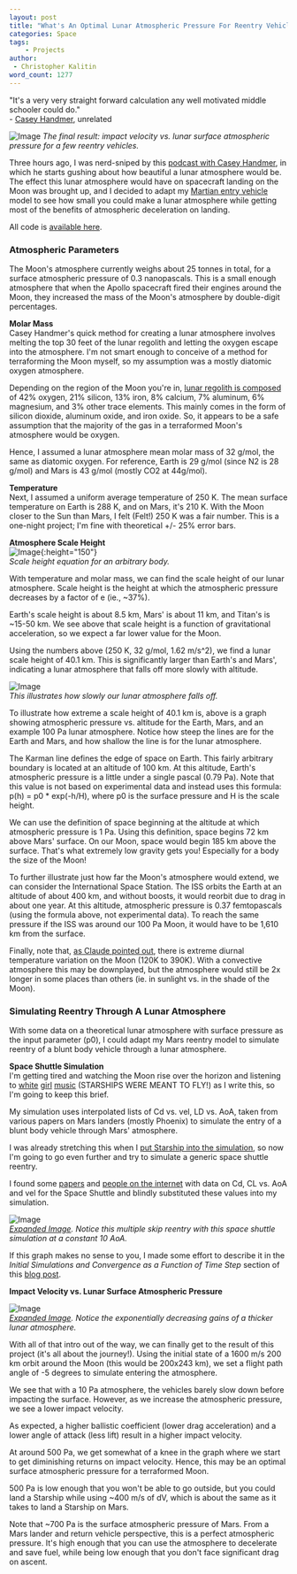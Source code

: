 ```yaml
---
layout: post
title: "What's An Optimal Lunar Atmospheric Pressure For Reentry Vehicles?"
categories: Space
tags:
    - Projects
author:
 - Christopher Kalitin
word_count: 1277
---
```

<head>
    <meta property="og:image" content="{{site.url}}/assets/images/optimal-lunar-atmosphere/impact_velocity_vs_atm_t0.1_linear.png">
</head>

"It's a very very straight forward calculation any well motivated middle schooler could do."  
\- [Casey Handmer](https://youtu.be/prUXHpvsIPg?si=wRYjIBMgZcb3r01d&t=589), unrelated

![Image](/assets/images/optimal-lunar-atmosphere/impact_velocity_vs_atm_t0.1_linear.png) 
*The final result: impact velocity vs. lunar surface atmospheric pressure for a few reentry vehicles.*

Three hours ago, I was nerd-sniped by this [podcast with Casey Handmer](https://youtu.be/prUXHpvsIPg?si=j5JJXZ2TA5xpSea_&t=2012), in which he starts gushing about how beautiful a lunar atmosphere would be. The effect this lunar atmosphere would have on spacecraft landing on the Moon was brought up, and I decided to adapt my [Martian entry vehicle](https://ckalitin.github.io/space/2025/05/13/martian-atmosphere-model.html) model to see how small you could make a lunar atmosphere while getting most of the benefits of atmospheric deceleration on landing.

All code is [available here](https://github.com/CKalitin/Martian-Ballistic-Modelling/blob/master/Project/lunar_atmosphere.py).

### <b> Atmospheric Parameters</b>

The Moon's atmosphere currently weighs about 25 tonnes in total, for a surface atmospheric pressure of 0.3 nanopascals. This is a small enough atmosphere that when the Apollo spacecraft fired their engines around the Moon, they increased the mass of the Moon's atmosphere by double-digit percentages.

<b>Molar Mass</b>  
Casey Handmer's quick method for creating a lunar atmosphere involves melting the top 30 feet of the lunar regolith and letting the oxygen escape into the atmosphere. I'm not smart enough to conceive of a method for terraforming the Moon myself, so my assumption was a mostly diatomic oxygen atmosphere.

Depending on the region of the Moon you're in, [lunar regolith is composed](https://www.linkedin.com/pulse/chemistry-moon-ganeshkumar-palanisamy/) of 42% oxygen, 21% silicon, 13% iron, 8% calcium, 7% aluminum, 6% magnesium, and 3% other trace elements. This mainly comes in the form of silicon dioxide, aluminum oxide, and iron oxide. So, it appears to be a safe assumption that the majority of the gas in a terraformed Moon's atmosphere would be oxygen.

Hence, I assumed a lunar atmosphere mean molar mass of 32 g/mol, the same as diatomic oxygen. For reference, Earth is 29 g/mol (since N2 is 28 g/mol) and Mars is 43 g/mol (mostly CO2 at 44g/mol).

<b>Temperature</b>  
Next, I assumed a uniform average temperature of 250 K. The mean surface temperature on Earth is 288 K, and on Mars, it's 210 K. With the Moon closer to the Sun than Mars, I felt (Felt!) 250 K was a fair number. This is a one-night project; I'm fine with theoretical +/- 25% error bars.

<b>Atmosphere Scale Height</b>  
![Image](/assets/images/optimal-lunar-atmosphere/scale_atm.png){:height="150"}  
*Scale height equation for an arbitrary body.*

With temperature and molar mass, we can find the scale height of our lunar atmosphere. Scale height is the height at which the atmospheric pressure decreases by a factor of e (ie., ~37%).

Earth's scale height is about 8.5 km, Mars' is about 11 km, and Titan's is ~15-50 km. We see above that scale height is a function of gravitational acceleration, so we expect a far lower value for the Moon.

Using the numbers above (250 K, 32 g/mol, 1.62 m/s^2), we find a lunar scale height of 40.1 km. This is significantly larger than Earth's and Mars', indicating a lunar atmosphere that falls off more slowly with altitude.

![Image](/assets/images/optimal-lunar-atmosphere/pressures.png)  
*This illustrates how slowly our lunar atmosphere falls off.*

To illustrate how extreme a scale height of 40.1 km is, above is a graph showing atmospheric pressure vs. altitude for the Earth, Mars, and an example 100 Pa lunar atmosphere. Notice how steep the lines are for the Earth and Mars, and how shallow the line is for the lunar atmosphere.

The Karman line defines the edge of space on Earth. This fairly arbitrary boundary is located at an altitude of 100 km. At this altitude, Earth's atmospheric pressure is a little under a single pascal (0.79 Pa). Note that this value is not based on experimental data and instead uses this formula: p(h) = p0 * exp(-h/H), where p0 is the surface pressure and H is the scale height.

We can use the definition of space beginning at the altitude at which atmospheric pressure is 1 Pa. Using this definition, space begins 72 km above Mars' surface. On our Moon, space would begin 185 km above the surface. That's what extremely low gravity gets you! Especially for a body the size of the Moon!

To further illustrate just how far the Moon's atmosphere would extend, we can consider the International Space Station. The ISS orbits the Earth at an altitude of about 400 km, and without boosts, it would reorbit due to drag in about one year. At this altitude, atmospheric pressure is 0.37 femtopascals (using the formula above, not experimental data). To reach the same pressure if the ISS was around our 100 Pa Moon, it would have to be 1,610 km from the surface.

Finally, note that, [as Claude pointed out](https://claude.ai/share/bf881bec-ab30-43f2-8654-930087b5ad17), there is extreme diurnal temperature variation on the Moon (120K to 390K). With a convective atmosphere this may be downplayed, but the atmosphere would still be 2x longer in some places than others (ie. in sunlight vs. in the shade of the Moon).

### <b>Simulating Reentry Through A Lunar Atmosphere</b>

With some data on a theoretical lunar atmosphere with surface pressure as the input parameter (p0), I could adapt my Mars reentry model to simulate reentry of a blunt body vehicle through a lunar atmosphere.

<b>Space Shuttle Simulation</b>  
I'm getting tired and watching the Moon rise over the horizon and listening to [white](https://www.youtube.com/watch?v=CqRMYLi906c) [girl](https://www.youtube.com/watch?v=reqrDsf2ekg) [music](https://www.youtube.com/watch?v=biRhK6K-V6c) (STARSHIPS WERE MEANT TO FLY!) as I write this, so I'm going to keep this brief.

My simulation uses interpolated lists of Cd vs. vel, LD vs. AoA, taken from various papers on Mars landers (mostly Phoenix) to simulate the entry of a blunt body vehicle through Mars' atmosphere.

I was already stretching this when I [put Starship into the simulation](https://ckalitin.github.io/space/2025/05/13/martian-atmosphere-model.html), so now I'm going to go even further and try to simulate a generic space shuttle reentry. 

I found some [papers](https://aviation.stackexchange.com/questions/35305/what-was-the-space-shuttles-glide-ratio) and [people on the internet](https://www.reddit.com/r/AskPhysics/comments/7r18wm/comment/iguakaz/?utm_source=share&utm_medium=web3x&utm_name=web3xcss&utm_term=1&utm_content=share_button) with data on Cd, CL vs. AoA and vel for the Space Shuttle and blindly substituted these values into my simulation.

![Image](/assets/images/optimal-lunar-atmosphere/lunar_shuttle_atm_500.png)  
<i>[Expanded Image]({{site.url}}/assets/images/optimal-lunar-atmosphere/lunar_shuttle_atm_500.png). Notice this multiple skip reentry with this space shuttle simulation at a constant 10 AoA.</i>

If this graph makes no sense to you, I made some effort to describe it in the *Initial Simulations and Convergence as a Function of Time Step* section of this [blog post](https://ckalitin.github.io/space/2025/05/13/martian-atmosphere-model.html).

<b>Impact Velocity vs. Lunar Surface Atmospheric Pressure</b>  

![Image](/assets/images/optimal-lunar-atmosphere/impact_velocity_vs_atm_t0.1_linear.png)  
<i>[Expanded Image]({{site.url}}/assets/images/optimal-lunar-atmosphere/impact_velocity_vs_atm_t0.1_linear.png). Notice the exponentially decreasing gains of a thicker lunar atmosphere.</i>

With all of that intro out of the way, we can finally get to the result of this project (it's all about the journey!). Using the initial state of a 1600 m/s 200 km orbit around the Moon (this would be 200x243 km), we set a flight path angle of -5 degrees to simulate entering the atmosphere.

We see that with a 10 Pa atmosphere, the vehicles barely slow down before impacting the surface. However, as we increase the atmospheric pressure, we see a lower impact velocity.

As expected, a higher ballistic coefficient (lower drag acceleration) and a lower angle of attack (less lift) result in a higher impact velocity.

At around 500 Pa, we get somewhat of a knee in the graph where we start to get diminishing returns on impact velocity. Hence, this may be an optimal surface atmospheric pressure for a terraformed Moon. 

500 Pa is low enough that you won't be able to go outside, but you could land a Starship while using ~400 m/s of dV, which is about the same as it takes to land a Starship on Mars.

Note that ~700 Pa is the surface atmospheric pressure of Mars. From a Mars lander and return vehicle perspective, this is a perfect atmospheric pressure. It's high enough that you can use the atmosphere to decelerate and save fuel, while being low enough that you don't face significant drag on ascent.